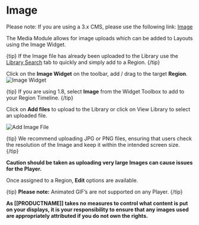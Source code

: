 # Image

Please note: If you are using a 3.x CMS, please use the following link: [Image](media_module_image_2.html)

The Media Module allows for image uploads which can be added to Layouts using the Image Widget.

{tip}
If the Image file has already been uploaded to the Library use the [Library Search](layouts_library_search.html) tab to quickly and simply add to a Region.
{/tip}

Click on the **Image Widget** on the toolbar,  add / drag to the target **Region**.  ![Image Widget](img/v2_media_image_widget.png)

{tip}
If you are using 1.8, select **Image** from the Widget Toolbox to add to your Region Timeline.
{/tip}

Click on **Add files** to upload to the Library or click on View Library to select an uploaded file.

![Add Image File](img/v2_media_add_image.png)



{tip}
We recommend uploading JPG or PNG files, ensuring that users check the resolution of the Image and keep it within the intended screen size.
{/tip}

**Caution should be taken as uploading very large Images can cause issues for the Player.**

Once assigned to a Region, **Edit** options are available.

{tip}
**Please note:** Animated GIF’s are not supported on any Player.
{/tip}

**As [[PRODUCTNAME]] takes no measures to control what content is put on your displays, it is your responsibility to ensure that any images used are appropriately attributed if you do not own the rights.**